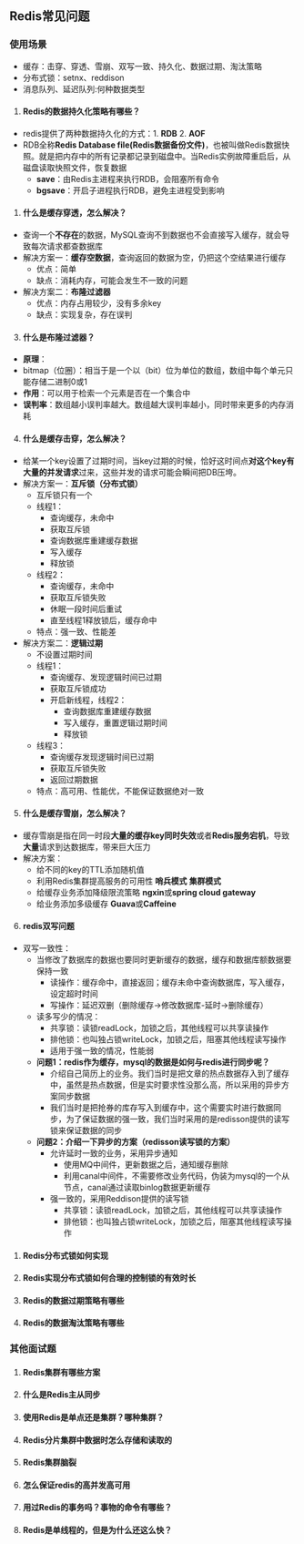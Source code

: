## Redis常见问题


### 使用场景

- 缓存：击穿、穿透、雪崩、双写一致、持久化、数据过期、淘汰策略
- 分布式锁：setnx、reddison
- 消息队列、延迟队列:何种数据类型

1. #### Redis的数据持久化策略有哪些？


- redis提供了两种数据持久化的方式：1. **RDB** 2. **AOF**
- RDB全称**Redis Database file(Redis数据备份文件)**，也被叫做Redis数据快照。就是把内存中的所有记录都记录到磁盘中。当Redis实例故障重启后，从磁盘读取快照文件，恢复数据
  - **save**：由Redis主进程来执行RDB，会阻塞所有命令
  - **bgsave**：开启子进程执行RDB，避免主进程受到影响



1. #### 什么是缓存穿透，怎么解决？


- 查询一个**不存在**的数据，MySQL查询不到数据也不会直接写入缓存，就会导致每次请求都查数据库
- 解决方案一：**缓存空数据**，查询返回的数据为空，仍把这个空结果进行缓存
  - 优点：简单
  - 缺点：消耗内存，可能会发生不一致的问题
- 解决方案二：**布隆过滤器**
  - 优点：内存占用较少，没有多余key
  - 缺点：实现复杂，存在误判


3. #### 什么是布隆过滤器？

- **原理**：
 - bitmap（位圈）：相当于是一个以（bit）位为单位的数组，数组中每个单元只能存储二进制0或1
- **作用**：可以用于检索一个元素是否在一个集合中
- **误判率**：数组越小误判率越大。数组越大误判率越小，同时带来更多的内存消耗


4. #### 什么是缓存击穿，怎么解决？


- 给某一个key设置了过期时间，当key过期的时候，恰好这时间点**对这个key有大量的并发请求**过来，这些并发的请求可能会瞬间把DB压垮。
- 解决方案一：**互斥锁（分布式锁）**
  - 互斥锁只有一个
  - 线程1：
    - 查询缓存，未命中
    - 获取互斥锁
    - 查询数据库重建缓存数据
    - 写入缓存
    - 释放锁
  - 线程2：
    - 查询缓存，未命中
    - 获取互斥锁失败
    - 休眠一段时间后重试
    - 直至线程1释放锁后，缓存命中
  - 特点：强一致、性能差
- 解决方案二：**逻辑过期**
  - 不设置过期时间
  - 线程1：
    - 查询缓存、发现逻辑时间已过期
    - 获取互斥锁成功
    - 开启新线程，线程2：
      - 查询数据库重建缓存数据
      - 写入缓存，重置逻辑过期时间
      - 释放锁
  - 线程3：
    - 查询缓存发现逻辑时间已过期
    - 获取互斥锁失败
    - 返回过期数据
  - 特点：高可用、性能优，不能保证数据绝对一致


5. #### 什么是缓存雪崩，怎么解决？


- 缓存雪崩是指在同一时段**大量的缓存key同时失效**或者**Redis服务宕机**，导致**大量**请求到达数据库，带来巨大压力
- 解决方案：
  - 给不同的key的TTL添加随机值
  - 利用Redis集群提高服务的可用性 **哨兵模式** **集群模式**
  - 给缓存业务添加降级限流策略 **ngxin**或**spring cloud gateway**
  - 给业务添加多级缓存 **Guava**或**Caffeine**


6. #### redis双写问题


- 双写一致性：
  - 当修改了数据库的数据也要同时更新缓存的数据，缓存和数据库额数据要保持一致
    - 读操作：缓存命中，直接返回；缓存未命中查询数据库，写入缓存，设定超时时间
    - 写操作：延迟双删（删除缓存->修改数据库-延时->删除缓存）
  - 读多写少的情况：
    - 共享锁：读锁readLock，加锁之后，其他线程可以共享读操作
    - 排他锁：也叫独占锁writeLock，加锁之后，阻塞其他线程读写操作
    - 适用于强一致的情况，性能弱
  - **问题1：redis作为缓存，mysql的数据是如何与redis进行同步呢？**
    - 介绍自己简历上的业务。我们当时是把文章的热点数据存入到了缓存中，虽然是热点数据，但是实时要求性没那么高，所以采用的异步方案同步数据
    - 我们当时是把抢券的库存写入到缓存中，这个需要实时进行数据同步，为了保证数据的强一致，我们当时采用的是redisson提供的读写锁来保证数据的同步
  - **问题2：介绍一下异步的方案（redisson读写锁的方案）**
    - 允许延时一致的业务，采用异步通知
      - 使用MQ中间件，更新数据之后，通知缓存删除
      - 利用canal中间件，不需要修改业务代码，伪装为mysql的一个从节点，canal通过读取binlog数据更新缓存
    - 强一致的，采用Reddison提供的读写锁
      - 共享锁：读锁readLock，加锁之后，其他线程可以共享读操作
      - 排他锁：也叫独占锁writeLock，加锁之后，阻塞其他线程读写操作


1. #### Redis分布式锁如何实现

2. #### Redis实现分布式锁如何合理的控制锁的有效时长

3.  #### Redis的数据过期策略有哪些

4.  #### Redis的数据淘汰策略有哪些

### 其他面试题

1. #### Redis集群有哪些方案

2. #### 什么是Redis主从同步
   
3. #### 使用Redis是单点还是集群？哪种集群？

4. #### Redis分片集群中数据时怎么存储和读取的

5. #### Redis集群脑裂

6. #### 怎么保证redis的高并发高可用

7. #### 用过Redis的事务吗？事物的命令有哪些？

8. #### Redis是单线程的，但是为什么还这么快？